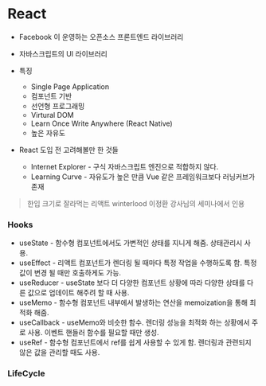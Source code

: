 # React
 * Facebook 이 운영하는 오픈소스 프론트엔드 라이브러리
 * 자바스크립트의 UI 라이브러리
 
 * 특징
    * Single Page Application
    * 컴포넌트 기반
    * 선언형 프로그래밍
    * Virtural DOM
    * Learn Once Write Anywhere (React Native)
    * 높은 자유도

  * React 도입 전 고려해볼만 한 것들
    * Internet Explorer - 구식 자바스크립트 엔진으로 적합하지 않다.
    * Learning Curve - 자유도가 높은 만큼 Vue 같은 프레임워크보다 러닝커브가 존재
    
 > 한입 크기로 잘라먹는 리액트 winterlood 이정환 강사님의 세미나에서 인용

### Hooks
 * useState - 함수형 컴포넌트에서도 가변적인 상태를 지니게 해줌. 상태관리시 사용.
 * useEffect - 리액트 컴포넌트가 렌더링 될 때마다 특정 작업을 수행하도록 함. 특정 값이 변경 될 때만 호출하게도 가능.
 * useReducer - useState 보다 더 다양한 컴포넌트 상황에 따라 다양한 상태를 다른 값으로 업데이트 해주려 할 때 사용.
 * useMemo - 함수형 컴포넌트 내부에서 발생하는 연산을 memoization을 통해 최적화 해줌.
 * useCallback - useMemo와 비슷한 함수. 렌더링 성능을 최적화 하는 상황에서 주로 사용. 이벤트 핸들러 함수를 필요할 때만 생성.
 * useRef - 함수형 컴포넌트에서 ref를 쉽게 사용할 수 있게 함. 렌더링과 관련되지 않은 값을 관리할 때도 사용.

### LifeCycle

